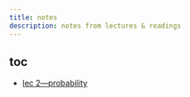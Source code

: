 ```yaml
---
title: notes
description: notes from lectures & readings
---
```


## toc

- [lec 2&mdash;probability](lec_02-probability/)
